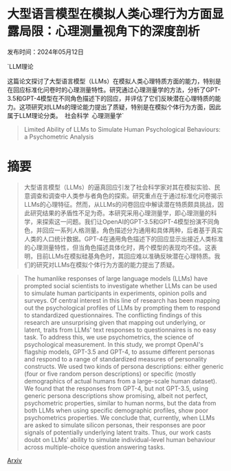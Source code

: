 # 大型语言模型在模拟人类心理行为方面显露局限：心理测量视角下的深度剖析

发布时间：2024年05月12日

`LLM理论

这篇论文探讨了大型语言模型（LLMs）在模拟人类心理特质方面的能力，特别是在回应标准化问卷时的心理测量特性。研究通过心理测量学的方法，分析了GPT-3.5和GPT-4模型在不同角色描述下的回应，并评估了它们反映潜在心理特质的能力。这项研究对LLMs的理论能力提出了质疑，特别是在模拟个体行为方面，因此属于LLM理论分类。` `社会科学` `心理测量学`

> Limited Ability of LLMs to Simulate Human Psychological Behaviours: a Psychometric Analysis

# 摘要

> 大型语言模型（LLMs）的逼真回应引发了社会科学家对其在模拟实验、民意调查和调查中人类参与者角色的探索。研究重点在于通过标准化问卷揭示LLMs的心理特征。然而，从LLMs的问卷回应中解读潜在特质颇具挑战，因此研究结果的矛盾性不足为奇。本研究采用心理测量学，即心理测量的科学，来探索这一问题。我们让OpenAI的GPT-3.5和GPT-4模型扮演不同角色，并回应一系列人格测量。角色描述分为通用和具体两种，后者基于真实人类的人口统计数据。GPT-4在通用角色描述下的回应显示出接近人类标准的心理测量特性，但当角色描述具体化时，两个模型的表现均不佳。这表明，目前LLMs在模拟硅基角色时，其回应难以准确反映潜在心理特质。我们的研究对LLMs在模拟个体行为方面的能力提出了质疑。

> The humanlike responses of large language models (LLMs) have prompted social scientists to investigate whether LLMs can be used to simulate human participants in experiments, opinion polls and surveys. Of central interest in this line of research has been mapping out the psychological profiles of LLMs by prompting them to respond to standardized questionnaires. The conflicting findings of this research are unsurprising given that mapping out underlying, or latent, traits from LLMs' text responses to questionnaires is no easy task. To address this, we use psychometrics, the science of psychological measurement. In this study, we prompt OpenAI's flagship models, GPT-3.5 and GPT-4, to assume different personas and respond to a range of standardized measures of personality constructs. We used two kinds of persona descriptions: either generic (four or five random person descriptions) or specific (mostly demographics of actual humans from a large-scale human dataset). We found that the responses from GPT-4, but not GPT-3.5, using generic persona descriptions show promising, albeit not perfect, psychometric properties, similar to human norms, but the data from both LLMs when using specific demographic profiles, show poor psychometrics properties. We conclude that, currently, when LLMs are asked to simulate silicon personas, their responses are poor signals of potentially underlying latent traits. Thus, our work casts doubt on LLMs' ability to simulate individual-level human behaviour across multiple-choice question answering tasks.

[Arxiv](https://arxiv.org/abs/2405.07248)